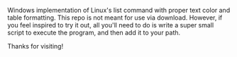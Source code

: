Windows implementation of Linux's list command with proper text color and table formatting. This repo is not meant for
use via download. However, if you feel inspired to try it out, all you'll need to do is write a super small script
to execute the program, and then add it to your path.

Thanks for visiting!
